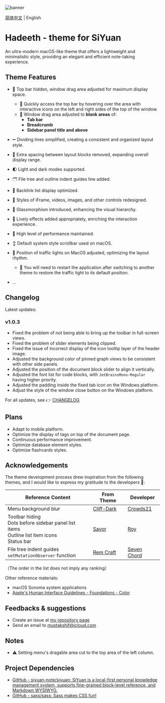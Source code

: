 ![banner](https://cdn.jsdelivr.net/gh/mustakshif/Hadeeth@main/assets/banner_v7.png)

[简体中文](https://github.com/mustakshif/Hadeeth-for-SiYuan/blob/main/README.md) | English

# Hadeeth - theme for SiYuan

An ultra-modern macOS-like theme that offers a lightweight and minimalistic style, providing an elegant and efficient note-taking experience.

## Theme Features

* 📃 Top bar hidden, window drag area adjusted for maximum display space.
  * 📌 Quickly access the top bar by hovering over the area with interactive icons on the left and right sides of the top of the window.
  * 📌 Window drag area adjusted to **blank areas** of:
    * **Tab bar**
    * **Breadcrumb**
    * **Sidebar panel title and above**
* ➖ Dividing lines simplified, creating a consistent and organized layout style.
* 📐 Extra spacing between layout blocks removed, expanding overall display range.
* 🌓 Light and dark modes supported.
* 🗂️ File tree and outline indent guides line added.
* 🔗 Backlink list display optimized.
* 🧩 Styles of iFrame, videos, images, and other controls redesigned.
* 🧊 Glassmorphism introduced, enhancing the visual hierarchy.
* 💫 Lively effects added appropriately, enriching the interaction experience.
* 🚀 High level of performance maintained.
* ↕️ Default system style scrollbar used on macOS.
* 🚥 Position of traffic lights on MacOS adjusted, optimizing the layout rhythm.

  * 📌 You will need to restart the application after switching to another theme to restore the traffic light to its default position.
* ...

## Changelog

Latest updates:

### v1.0.3

* Fixed the problem of not being able to bring up the toolbar in full-screen views.
* Fixed the problem of slider elements being clipped.
* Fixed the issue of incorrect display of the icon tooltip layer of the header image.
* Adjusted the background color of pinned graph views to be consistent with other side panels.
* Adjusted the position of the document block slider to align it vertically.
* Adjusted the font list for code blocks, with `JetBrainsMono-Regular` having higher priority.
* Adjusted the padding inside the fixed tab icon on the Windows platform.
* Adjust the style of the window close button on the Windows platform.

For all updates, see 👉 [CHANGELOG](./CHANGELOG.md)

## Plans

* Adapt to mobile platform.
* Optimize the display of tags on top of the document page.
* Continuous performance improvement.
* Optimize database element styles.
* Optimize flashcards styles.

## Acknowledgements

The theme development process drew inspiration from the following themes, and I would like to express my gratitude to the developers 🙏:

| Reference Content                                                 | From Theme | Developer |
| ---------------------------------------------------------- | ---------- | ------ |
| Menu background blur                                             | [Cliff-Dark](https://github.com/chenshinshi/Cliff-Dark)         | [Crowds21](https://github.com/chenshinshi)     |
|Toolbar hiding<br />Dots before sidebar panel list items<br />Outline list item icons<br />Status bar | [Savor](https://github.com/royc01/notion-theme)         | [Roy](https://github.com/royc01)     |
| File tree indent guides<br />`setMutationObserver` function                                      | [Rem Craft](https://github.com/svchord/Rem-Craft)         | [Seven Chord](https://github.com/svchord)     |

（The order in the list does not imply any ranking）

Other reference materials:

* macOS Sonoma system applications
* [Apple's Human Interface Guidelines - Foundations - Color](https://developer.apple.com/design/human-interface-guidelines/macos/visual-design/color/)

## Feedbacks & suggestions
- Create an issue at [my repository page](https://github.com/mustakshif/Hadeeth-for-SiYuan/issues)
- Send an email to mustakshif@icloud.com

## Notes

* ⚠️ Setting menu's dragable area cut to the top area of the left column.

## Project Dependencies
* [GitHub - siyuan-note/siyuan: SiYuan is a local-first personal knowledge management system, supports fine-grained block-level reference, and Markdown WYSIWYG.](https://github.com/siyuan-note/siyuan)
* [GitHub - sass/sass: Sass makes CSS fun!](https://github.com/sass/sass)
